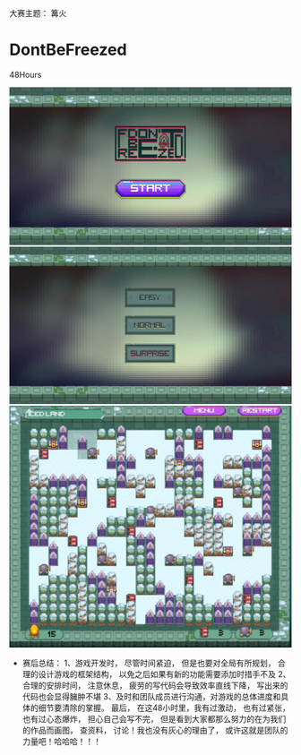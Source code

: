 大赛主题： 篝火
# DontBeFreezed
48Hours

![image](https://github.com/Zhuangdum/DontBeFreezed/blob/master/Description/DBF1.jpg)
![image](https://github.com/Zhuangdum/DontBeFreezed/blob/master/Description/DBF2.jpg)
![image](https://github.com/Zhuangdum/DontBeFreezed/blob/master/Description/DBF5.jpg)

- 赛后总结：
1、游戏开发时， 尽管时间紧迫， 但是也要对全局有所规划， 合理的设计游戏的框架结构， 以免之后如果有新的功能需要添加时措手不及
2、合理的安排时间， 注意休息， 疲劳的写代码会导致效率直线下降， 写出来的代码也会显得臃肿不堪
3、及时和团队成员进行沟通，对游戏的总体进度和具体的细节要清除的掌握。
最后， 在这48小时里，我有过激动， 也有过紧张， 也有过心态爆炸， 担心自己会写不完， 但是看到大家都那么努力的在为我们的作品而画图， 查资料， 讨论！我也没有灰心的理由了， 或许这就是团队的力量吧！哈哈哈！！！
